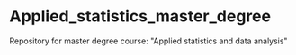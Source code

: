# Applied_statistics_master_degree
Repository for master degree course: "Applied statistics and data analysis"
